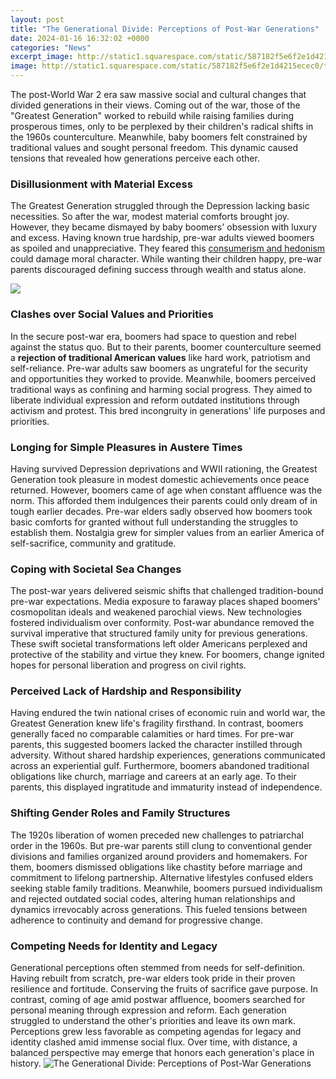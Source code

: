 ```yaml
---
layout: post
title: "The Generational Divide: Perceptions of Post-War Generations"
date: 2024-01-16 16:32:02 +0000
categories: "News"
excerpt_image: http://static1.squarespace.com/static/587182f5e6f2e1d4215ecec0/t/5ce9c6b48165f52f881857bb/1558824634734/A-Rough-Guide-to-Generations.png?format=1500w
image: http://static1.squarespace.com/static/587182f5e6f2e1d4215ecec0/t/5ce9c6b48165f52f881857bb/1558824634734/A-Rough-Guide-to-Generations.png?format=1500w
---
```


The post-World War 2 era saw massive social and cultural changes that divided generations in their views. Coming out of the war, those of the "Greatest Generation" worked to rebuild while raising families during prosperous times, only to be perplexed by their children's radical shifts in the 1960s counterculture. Meanwhile, baby boomers felt constrained by traditional values and sought personal freedom. This dynamic caused tensions that revealed how generations perceive each other.
### Disillusionment with Material Excess 
The Greatest Generation struggled through the Depression lacking basic necessities. So after the war, modest material comforts brought joy. However, they became dismayed by baby boomers' obsession with luxury and excess. Having known true hardship, pre-war adults viewed boomers as spoiled and unappreciative. They feared this [consumerism and hedonism](https://store.fi.io.vn/womens-crazy-rednecker-my-funny-redneck-boyfriend-v-neck-t-shirt/men&) could damage moral character. While wanting their children happy, pre-war parents discouraged defining success through wealth and status alone.

![](https://myfieldworkhub.com/wp-content/uploads/2019/12/Post-wargenerations.jpg)
### Clashes over Social Values and Priorities  
In the secure post-war era, boomers had space to question and rebel against the status quo. But to their parents, boomer counterculture seemed a **rejection of traditional American values** like hard work, patriotism and self-reliance. Pre-war adults saw boomers as ungrateful for the security and opportunities they worked to provide. Meanwhile, boomers perceived traditional ways as confining and harming social progress. They aimed to liberate individual expression and reform outdated institutions through activism and protest. This bred incongruity in generations' life purposes and priorities.
### Longing for Simple Pleasures in Austere Times
Having survived Depression deprivations and WWII rationing, the Greatest Generation took pleasure in modest domestic achievements once peace returned. However, boomers came of age when constant affluence was the norm. This afforded them indulgences their parents could only dream of in tough earlier decades. Pre-war elders sadly observed how boomers took basic comforts for granted without full understanding the struggles to establish them. Nostalgia grew for simpler values from an earlier America of self-sacrifice, community and gratitude.
### Coping with Societal Sea Changes  
The post-war years delivered seismic shifts that challenged tradition-bound pre-war expectations. Media exposure to faraway places shaped boomers' cosmopolitan ideals and weakened parochial views. New technologies fostered individualism over conformity. Post-war abundance removed the survival imperative that structured family unity for previous generations. These swift societal transformations left older Americans perplexed and protective of the stability and virtue they knew. For boomers, change ignited hopes for personal liberation and progress on civil rights.
### Perceived Lack of Hardship and Responsibility  
Having endured the twin national crises of economic ruin and world war, the Greatest Generation knew life's fragility firsthand. In contrast, boomers generally faced no comparable calamities or hard times. For pre-war parents, this suggested boomers lacked the character instilled through adversity. Without shared hardship experiences, generations communicated across an experiential gulf. Furthermore, boomers abandoned traditional obligations like church, marriage and careers at an early age. To their parents, this displayed ingratitude and immaturity instead of independence.
### Shifting Gender Roles and Family Structures  
The 1920s liberation of women preceded new challenges to patriarchal order in the 1960s. But pre-war parents still clung to conventional gender divisions and families organized around providers and homemakers. For them, boomers dismissed obligations like chastity before marriage and commitment to lifelong partnership. Alternative lifestyles confused elders seeking stable family traditions. Meanwhile, boomers pursued individualism and rejected outdated social codes, altering human relationships and dynamics irrevocably across generations. This fueled tensions between adherence to continuity and demand for progressive change. 
### Competing Needs for Identity and Legacy  
Generational perceptions often stemmed from needs for self-definition. Having rebuilt from scratch, pre-war elders took pride in their proven resilience and fortitude. Conserving the fruits of sacrifice gave purpose. In contrast, coming of age amid postwar affluence, boomers searched for personal meaning through expression and reform. Each generation struggled to understand the other's priorities and leave its own mark. Perceptions grew less favorable as competing agendas for legacy and identity clashed amid immense social flux. Over time, with distance, a balanced perspective may emerge that honors each generation's place in history.
![The Generational Divide: Perceptions of Post-War Generations](http://static1.squarespace.com/static/587182f5e6f2e1d4215ecec0/t/5ce9c6b48165f52f881857bb/1558824634734/A-Rough-Guide-to-Generations.png?format=1500w)